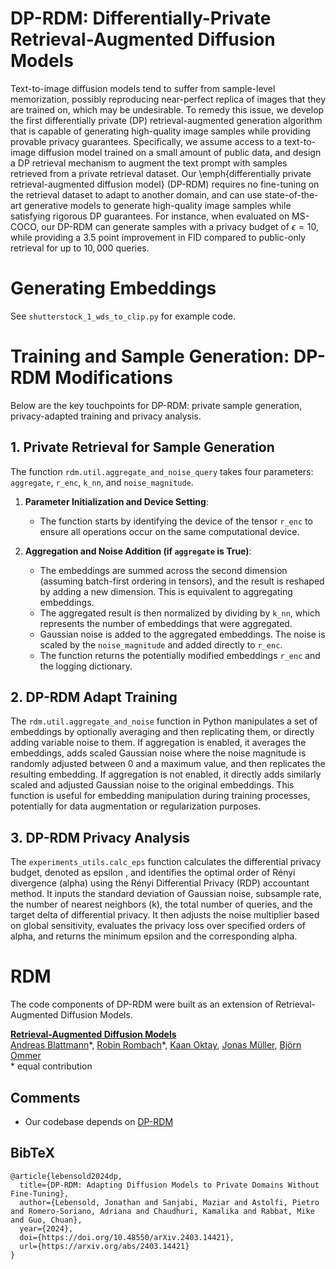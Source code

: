 # DP-RDM: Differentially-Private Retrieval-Augmented Diffusion Models
Text-to-image diffusion models tend to suffer from sample-level memorization, possibly reproducing near-perfect replica of images that they are trained on, which may be undesirable. To remedy this issue, we develop the first differentially private (DP) retrieval-augmented generation algorithm that is capable of generating high-quality image samples while providing provable privacy guarantees. Specifically, we assume access to a text-to-image diffusion model trained on a small amount of public data, and design a DP retrieval mechanism to augment the text prompt with samples retrieved from a private retrieval dataset. Our \emph{differentially private retrieval-augmented diffusion model} (DP-RDM) requires no fine-tuning on the retrieval dataset to adapt to another domain, and can use state-of-the-art generative models to generate high-quality image samples while satisfying rigorous DP guarantees. For instance, when evaluated on MS-COCO, our DP-RDM can generate samples with a privacy budget of $\epsilon=10$, while providing a $3.5$ point improvement in FID compared to public-only retrieval for up to $10,000$ queries. 

# Generating Embeddings
See `shutterstock_1_wds_to_clip.py` for example code.

# Training and Sample Generation: DP-RDM Modifications
Below are the key touchpoints for DP-RDM: private sample generation, privacy-adapted training and privacy analysis.

## 1. Private Retrieval for Sample Generation

The function `rdm.util.aggregate_and_noise_query` takes four parameters: `aggregate`, `r_enc`, `k_nn`, and `noise_magnitude`. 

1. **Parameter Initialization and Device Setting**:
   - The function starts by identifying the device of the tensor `r_enc` to ensure all operations occur on the same computational device.

3. **Aggregation and Noise Addition (if `aggregate` is True)**:
   - The embeddings are summed across the second dimension (assuming batch-first ordering in tensors), and the result is reshaped by adding a new dimension. This is equivalent to aggregating embeddings.
   - The aggregated result is then normalized by dividing by `k_nn`, which represents the number of embeddings that were aggregated.
   - Gaussian noise is added to the aggregated embeddings. The noise is scaled by the `noise_magnitude` and added directly to `r_enc`.   
   - The function returns the potentially modified embeddings `r_enc` and the logging dictionary.

## 2. DP-RDM Adapt Training

The `rdm.util.aggregate_and_noise` function in Python manipulates a set of embeddings by optionally averaging and then replicating them, or directly adding variable noise to them. If aggregation is enabled, it averages the embeddings, adds scaled Gaussian noise where the noise magnitude is randomly adjusted between 0 and a maximum value, and then replicates the resulting embedding. If aggregation is not enabled, it directly adds similarly scaled and adjusted Gaussian noise to the original embeddings. This function is useful for embedding manipulation during training processes, potentially for data augmentation or regularization purposes.

## 3. DP-RDM Privacy Analysis
The `experiments_utils.calc_eps` function calculates the differential privacy budget, denoted as epsilon , and identifies the optimal order of Rényi divergence (alpha) using the Rényi Differential Privacy (RDP) accountant method. It inputs the standard deviation of Gaussian noise, subsample rate, the number of nearest neighbors (k), the total number of queries, and the target delta of differential privacy. It then adjusts the noise multiplier based on global sensitivity, evaluates the privacy loss over specified orders of alpha, and returns the minimum epsilon and the corresponding alpha. 

# RDM
The code components of DP-RDM were built as an extension of Retrieval-Augmented Diffusion Models.

[**Retrieval-Augmented Diffusion Models**](https://arxiv.org/abs/2204.11824)<br/>
[Andreas Blattmann](https://github.com/ablattmann)\*,
[Robin Rombach](https://github.com/rromb)\*,
[Kaan Oktay](https://github.com/kaanoktay)\,
[Jonas Müller](https://github.com/jenuk),
[Björn Ommer](https://hci.iwr.uni-heidelberg.de/Staff/bommer)<br/>
\* equal contribution


## Comments
- Our codebase depends on [DP-RDM](https://github.com/CompVis/retrieval-augmented-diffusion-models)

## BibTeX

```
@article{lebensold2024dp,
  title={DP-RDM: Adapting Diffusion Models to Private Domains Without Fine-Tuning},
  author={Lebensold, Jonathan and Sanjabi, Maziar and Astolfi, Pietro and Romero-Soriano, Adriana and Chaudhuri, Kamalika and Rabbat, Mike and Guo, Chuan},
  year={2024},
  doi={https://doi.org/10.48550/arXiv.2403.14421},
  url={https://arxiv.org/abs/2403.14421}
}
```